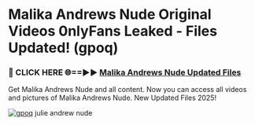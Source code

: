 # Malika Andrews Nude Original Videos 0nlyFans Leaked - Files Updated! (gpoq)

<h3>🔴 CLICK HERE 🌐==►► <a href="https://tinyurl.com/yrmya6cz" rel="nofollow">Malika Andrews Nude Updated Files</a></h3>

Get Malika Andrews Nude and all content. Now you can access all videos and pictures of Malika Andrews Nude. New Updated Files 2025!

[![gpoq](https://i.imgur.com/FMdXYCs.gif)](https://tinyurl.com/yrmya6cz)
julie andrew nude